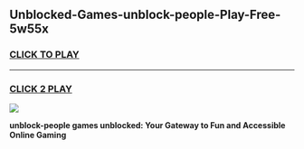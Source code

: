 
## Unblocked-Games-unblock-people-Play-Free-5w55x
<h3>
<a href="https://premium76.site?title=unblock-people&ref=18A1">CLICK TO PLAY</a></h3>
<hr>

<h3>
<a href="https://premium76.site?title=unblock-people&ref=18A1">CLICK 2 PLAY</a>
  
</h3>

<a href="https://premium76.site?title=unblock-people&ref=18A1"><img src="https://clearcache.store/games.png"></a>


**unblock-people games unblocked: Your Gateway to Fun and Accessible Online Gaming**
